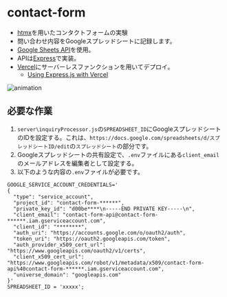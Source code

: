 # contact-form

* [htmx](https://htmx.org/)を用いたコンタクトフォームの実験
* 問い合わせ内容をGoogleスプレッドシートに記録します。
* [Google Sheets API](https://developers.google.com/sheets/api/guides/concepts?hl=ja)を使用。
* APIは[Express](https://expressjs.com/ja/)で実装。
* [Vercel](https://vercel.com/)にサーバーレスファンクションを用いてデプロイ。
  * [Using Express.js with Vercel](https://vercel.com/guides/using-express-with-vercel)

![animation](https://github.com/pitang1965/contact-form/assets/47315420/c7fa87be-a989-40ca-b2ba-0cea654cc4fc)

## 必要な作業
1. `server\inquiryProcessor.js`の`SPREADSHEET_ID`にGoogleスプレッドシートのIDを設定する。これは、`https://docs.google.com/spreadsheets/d/スプレッドシートID/edit`の`スプレッドシート`の部分です。
2. Googleスプレッドシートの共有設定で、`.env`ファイルにある`client_email`のメールアドレスを編集者として設定する。
3. 以下のような内容の`.env`ファイルが必要です。

```
GOOGLE_SERVICE_ACCOUNT_CREDENTIALS='
{
  "type": "service_account",
  "project_id": "contact-form-******",
  "private_key_id": "d00be****\n-----END PRIVATE KEY-----\n",
  "client_email": "contact-form-api@contact-form-******.iam.gserviceaccount.com",
  "client_id": "********",
  "auth_uri": "https://accounts.google.com/o/oauth2/auth",
  "token_uri": "https://oauth2.googleapis.com/token",
  "auth_provider_x509_cert_url": "https://www.googleapis.com/oauth2/v1/certs",
  "client_x509_cert_url": "https://www.googleapis.com/robot/v1/metadata/x509/contact-form-api%40contact-form-******.iam.gserviceaccount.com",
  "universe_domain": "googleapis.com"
}'
SPREADSHEET_ID = 'xxxxx';
```
